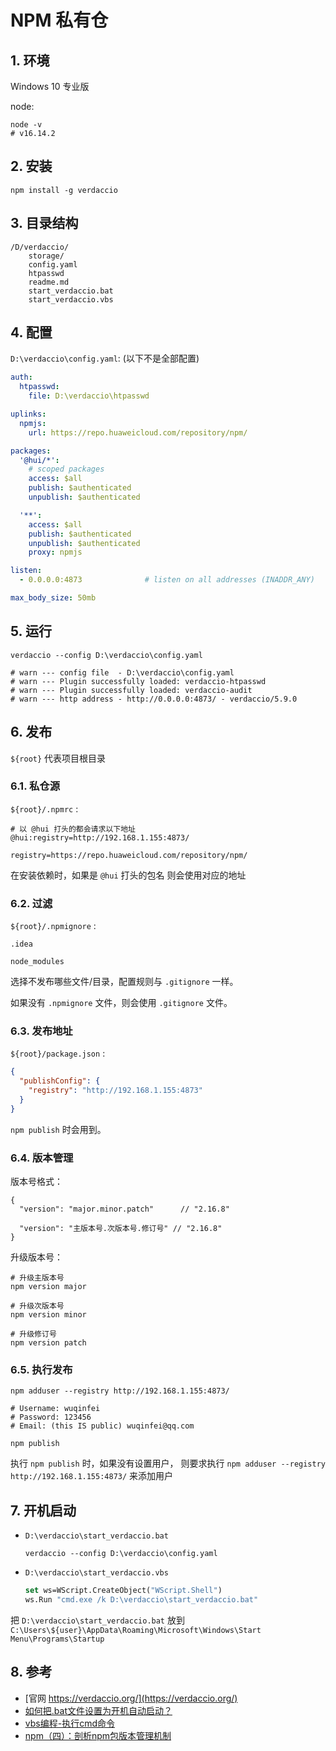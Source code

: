 # NPM 私有仓

## 1. 环境

Windows 10 专业版

node: 

```shell
node -v
# v16.14.2
```

## 2. 安装

```shell
npm install -g verdaccio
```

## 3. 目录结构

```text
/D/verdaccio/
    storage/
    config.yaml
    htpasswd
    readme.md
    start_verdaccio.bat
    start_verdaccio.vbs
```

## 4. 配置

`D:\verdaccio\config.yaml`: (以下不是全部配置)

```yaml
auth:
  htpasswd:
    file: D:\verdaccio\htpasswd

uplinks:
  npmjs:
    url: https://repo.huaweicloud.com/repository/npm/

packages:
  '@hui/*':
    # scoped packages
    access: $all
    publish: $authenticated
    unpublish: $authenticated

  '**':
    access: $all
    publish: $authenticated
    unpublish: $authenticated
    proxy: npmjs

listen:
  - 0.0.0.0:4873              # listen on all addresses (INADDR_ANY)

max_body_size: 50mb
```

## 5. 运行

```shell
verdaccio --config D:\verdaccio\config.yaml

# warn --- config file  - D:\verdaccio\config.yaml
# warn --- Plugin successfully loaded: verdaccio-htpasswd
# warn --- Plugin successfully loaded: verdaccio-audit
# warn --- http address - http://0.0.0.0:4873/ - verdaccio/5.9.0
```

## 6. 发布

`${root}` 代表项目根目录

### 6.1. 私仓源

`${root}/.npmrc` :

```text
# 以 @hui 打头的都会请求以下地址
@hui:registry=http://192.168.1.155:4873/

registry=https://repo.huaweicloud.com/repository/npm/
```

在安装依赖时，如果是 `@hui` 打头的包名 则会使用对应的地址

### 6.2. 过滤

`${root}/.npmignore` :

```text
.idea

node_modules
```

选择不发布哪些文件/目录，配置规则与 `.gitignore` 一样。

如果没有 `.npmignore` 文件，则会使用 `.gitignore` 文件。

### 6.3. 发布地址

`${root}/package.json` :

```json
{
  "publishConfig": {
    "registry": "http://192.168.1.155:4873"
  }
}
```

`npm publish` 时会用到。

### 6.4. 版本管理

版本号格式：

```text
{
  "version": "major.minor.patch"      // "2.16.8"
  
  "version": "主版本号.次版本号.修订号" // "2.16.8"
}
```

升级版本号：

```shell
# 升级主版本号
npm version major

# 升级次版本号
npm version minor

# 升级修订号
npm version patch
```

### 6.5. 执行发布

```shell
npm adduser --registry http://192.168.1.155:4873/

# Username: wuqinfei
# Password: 123456
# Email: (this IS public) wuqinfei@qq.com

npm publish
```

执行 `npm publish` 时，如果没有设置用户，
则要求执行 `npm adduser --registry http://192.168.1.155:4873/` 来添加用户

## 7. 开机启动

* `D:\verdaccio\start_verdaccio.bat`

  ```shell
  verdaccio --config D:\verdaccio\config.yaml
  ```

* `D:\verdaccio\start_verdaccio.vbs`

  ```vb
  set ws=WScript.CreateObject("WScript.Shell") 
  ws.Run "cmd.exe /k D:\verdaccio\start_verdaccio.bat"
  ```

把 `D:\verdaccio\start_verdaccio.bat` 
放到 `C:\Users\${user}\AppData\Roaming\Microsoft\Windows\Start Menu\Programs\Startup`

## 8. 参考

* [官网 https://verdaccio.org/](https://verdaccio.org/)
* [如何把.bat文件设置为开机自动启动？](https://blog.csdn.net/qq_25430563/article/details/108283328)
* [vbs编程-执行cmd命令](https://blog.csdn.net/WLL1017065322/article/details/123600459)
* [npm（四）：剖析npm包版本管理机制](https://blog.csdn.net/qq_41887214/article/details/120471739)